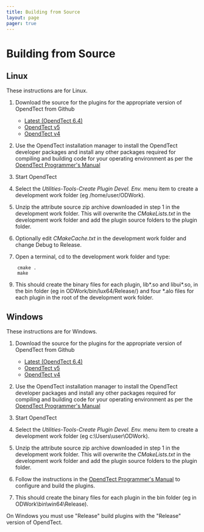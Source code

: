 ```yaml
---
title: Building from Source
layout: page 
pager: true
---
```

# Building from Source

## Linux
These instructions are for Linux. 

1. Download the source for the plugins for the appropriate version of OpendTect from Github

    - [Latest (OpendTect 6.4)](https://github.com/waynegm/OpendTect-Plugins/archive/master.zip)
    - [OpendTect v5](https://github.com/waynegm/OpendTect-Plugins/archive/v5-stable.zip)
    - [OpendTect v4](https://github.com/waynegm/OpendTect-4-plugins/archive/master.zip)

2. Use the OpendTect installation manager to install the OpendTect developer packages and install any other packages required for compiling and building code for your operating environment as per the <a href="http://www.opendtect.org/rel/doc/Programmer/" target="_blank">OpendTect Programmer's Manual</a>

3. Start OpendTect

4. Select the *Utilities-Tools-Create Plugin Devel. Env.* menu item to create a development work folder (eg /home/user/ODWork).

5. Unzip the attribute source zip archive downloaded in step 1 in the development work folder. This will overwrite the *CMakeLists.txt* in the development work folder and add the plugin source folders to the plugin folder.

6. Optionally edit *CMakeCache.txt* in the development work folder and change Debug to Release.

7. Open a terminal, cd to the development work folder and type:
```
	cmake .
	make
```

9. This should create the binary files for each plugin, lib\*.so and libui\*.so, in the bin folder (eg in ODWork/bin/lux64/Release/) and four \*.alo files for each plugin in the root of the development work folder.

## Windows
These instructions are for Windows. 

1. Download the source for the plugins for the appropriate version of OpendTect from Github
    - [Latest (OpendTect 6.4)](https://github.com/waynegm/OpendTect-Plugins/archive/master.zip)
    - [OpendTect v5](https://github.com/waynegm/OpendTect-Plugins/archive/v5-stable.zip)
    - [OpendTect v4](https://github.com/waynegm/OpendTect-4-plugins/archive/master.zip)

2. Use the OpendTect installation manager to install the OpendTect developer packages and install any other packages required for compiling and building code for your operating environment as per the <a href="http://www.opendtect.org/rel/doc/Programmer/" target="_blank">OpendTect Programmer's Manual</a>

3. Start OpendTect

4. Select the *Utilities-Tools-Create Plugin Devel. Env.* menu item to create a development work folder (eg c:\Users\user\ODWork).

5. Unzip the attribute source zip archive downloaded in step 1 in the development work folder. This will overwrite the *CMakeLists.txt* in the development work folder and add the plugin source folders to the plugin folder.

6. Follow the instructions in the [OpendTect Programmer's Manual](http://opendtect.org/rel/doc/Programmer/windows.html) to configure and build the plugins.

7. This should create the binary files for each plugin in the bin folder (eg in ODWork\bin\win64\Release).

On Windows you must use "Release" build plugins with the "Release" version of OpendTect.

